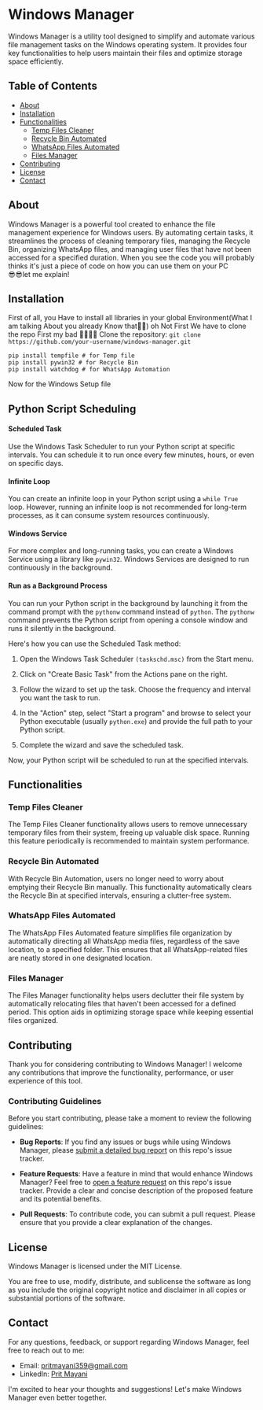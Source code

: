# Windows Manager



Windows Manager is a utility tool designed to simplify and automate various file management tasks on the Windows operating system. It provides four key functionalities to help users maintain their files and optimize storage space efficiently.

## Table of Contents
- [About](#about)
- [Installation](#installation)
- [Functionalities](#functionalities)
  - [Temp Files Cleaner](#temp-files-cleaner)
  - [Recycle Bin Automated](#recycle-bin-automated)
  - [WhatsApp Files Automated](#whatsapp-files-automated)
  - [Files Manager](#files-manager)
- [Contributing](#contributing)
- [License](#license)
- [Contact](#contact)

## About

Windows Manager is a powerful tool created to enhance the file management experience for Windows users. By automating certain tasks, it streamlines the process of cleaning temporary files, managing the Recycle Bin, organizing WhatsApp files, and managing user files that have not been accessed for a specified duration. When you see the code you will probably thinks it's just a piece of code on how you can use them on your PC<br>
😎😎let me explain!

## Installation

First of all, you Have to install all libraries in your global Environment(What I am talking About you already Know that🤔🤔)
oh Not First We have to clone the repo First my bad 🤦‍♂️🤦‍♂️
Clone the repository: `git clone https://github.com/your-username/windows-manager.git`
```
pip install tempfile # for Temp file
pip install pywin32 # for Recycle Bin
pip install watchdog # for WhatsApp Automation
```
Now for the Windows Setup file
## Python Script Scheduling

#### Scheduled Task

Use the Windows Task Scheduler to run your Python script at specific intervals. You can schedule it to run once every few minutes, hours, or even on specific days.

#### Infinite Loop

You can create an infinite loop in your Python script using a ```while True``` loop. However, running an infinite loop is not recommended for long-term processes, as it can consume system resources continuously.

#### Windows Service

For more complex and long-running tasks, you can create a Windows Service using a library like ```pywin32```. Windows Services are designed to run continuously in the background.

#### Run as a Background Process

You can run your Python script in the background by launching it from the command prompt with the ```pythonw``` command instead of ```python```. The ```pythonw``` command prevents the Python script from opening a console window and runs it silently in the background.

Here's how you can use the Scheduled Task method:

1. Open the Windows Task Scheduler ```(taskschd.msc)``` from the Start menu.

2. Click on "Create Basic Task" from the Actions pane on the right.

3. Follow the wizard to set up the task. Choose the frequency and interval you want the task to run.

4. In the "Action" step, select "Start a program" and browse to select your Python executable (usually ```python.exe```) and provide the full path to your Python script.

5. Complete the wizard and save the scheduled task.

Now, your Python script will be scheduled to run at the specified intervals.

## Functionalities

### Temp Files Cleaner

The Temp Files Cleaner functionality allows users to remove unnecessary temporary files from their system, freeing up valuable disk space. Running this feature periodically is recommended to maintain system performance.

### Recycle Bin Automated

With Recycle Bin Automation, users no longer need to worry about emptying their Recycle Bin manually. This functionality automatically clears the Recycle Bin at specified intervals, ensuring a clutter-free system.

### WhatsApp Files Automated

The WhatsApp Files Automated feature simplifies file organization by automatically directing all WhatsApp media files, regardless of the save location, to a specified folder. This ensures that all WhatsApp-related files are neatly stored in one designated location.

### Files Manager

The Files Manager functionality helps users declutter their file system by automatically relocating files that haven't been accessed for a defined period. This option aids in optimizing storage space while keeping essential files organized.

## Contributing

Thank you for considering contributing to Windows Manager! I welcome any contributions that improve the functionality, performance, or user experience of this tool.

### Contributing Guidelines

Before you start contributing, please take a moment to review the following guidelines:

- **Bug Reports**: If you find any issues or bugs while using Windows Manager, please [submit a detailed bug report](https://github.com/Prit2341/Windows-Manager/issues) on this repo's issue tracker.

- **Feature Requests**: Have a feature in mind that would enhance Windows Manager? Feel free to [open a feature request](https://github.com/Prit2341/Windows-Manager/issues) on this repo's issue tracker. Provide a clear and concise description of the proposed feature and its potential benefits.

- **Pull Requests**: To contribute code, you can submit a pull request. Please ensure that you provide a clear explanation of the changes.
## License

Windows Manager is licensed under the MIT License.

You are free to use, modify, distribute, and sublicense the software as long as you include the original copyright notice and disclaimer in all copies or substantial portions of the software.
## Contact

For any questions, feedback, or support regarding Windows Manager, feel free to reach out to me:

- Email: [pritmayani359@gmail.com](mailto:pritmayani359@gmail.com)
- LinkedIn: [Prit Mayani]([https://www.linkedin.com/in/yourusername/](https://www.linkedin.com/in/prit-mayani-a35b371b9/))

I'm excited to hear your thoughts and suggestions! Let's make Windows Manager even better together.